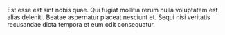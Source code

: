 Est esse est sint nobis quae.
Qui fugiat mollitia rerum nulla voluptatem est alias deleniti.
Beatae aspernatur placeat nesciunt et.
Sequi nisi veritatis recusandae dicta tempora et eum odit consequatur.